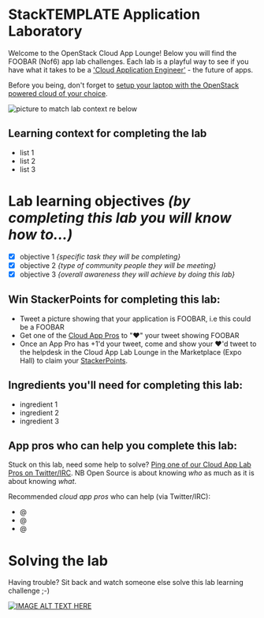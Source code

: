 # StackTEMPLATE Application Laboratory

Welcome to the OpenStack Cloud App Lounge!  Below you will find the FOOBAR (Nof6) app lab challenges.  Each lab is a playful way to see if you have what it takes to be a ['Cloud Application Engineer'](/cloud-application-engineer.md) - the future of apps. 

Before you being, don't forget to [setup your laptop with the OpenStack powered cloud of your choice](/prereq).

![picture to match lab context re below](https://foobar.png)

## Learning context for completing the lab
 - list 1
 - list 2
 - list 3

# Lab learning objectives _(by completing this lab you will know how to...)_
 - [x] objective 1 _{specific task they will be completing}_
 - [x] objective 2 _{type of community people they will be meeting}_
 - [x] objective 3 _{overall awareness they will achieve by doing this lab}_

## Win StackerPoints for completing this lab:
  - Tweet a picture showing that your application is FOOBAR, i.e this could be a FOOBAR
  - Get one of the [Cloud App Pros](https://docs.google.com/presentation/d/1RBtAOjxmUh97fXrJlowvqVNmq2-8FxvBIHx2Dts1Jh8/pub?start=true&loop=true&delayms=1000) to "❤" your tweet showing FOOBAR
  - Once an App Pro has +1'd your tweet, come and show your ❤'d tweet to the helpdesk in the Cloud App Lab Lounge in the Marketplace (Expo Hall) to claim your [StackerPoints](/StackerPoints).

## Ingredients you'll need for completing this lab:
  - ingredient 1
  - ingredient 2
  - ingredient 3

## App pros who can help you complete this lab:
Stuck on this lab, need some help to solve?  [Ping one of our Cloud App Lab Pros on Twitter/IRC](https://docs.google.com/presentation/d/1RBtAOjxmUh97fXrJlowvqVNmq2-8FxvBIHx2Dts1Jh8/pub?start=true&loop=false&delayms=2000). NB Open Source is about knowing *who* as much as it is about knowing *what*.

Recommended _cloud app pros_ who can help (via Twitter/IRC):
 - @
 - @
 - @
 
# Solving the lab
Having trouble?  Sit back and watch someone else solve this lab learning challenge ;-)

[![IMAGE ALT TEXT HERE](http://img.youtube.com/vi/YOUTUBE_VIDEO_ID_HERE/0.jpg)](http://www.youtube.com/watch?v=YOUTUBE_VIDEO_ID_HERE)

